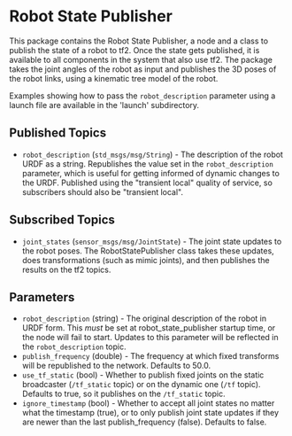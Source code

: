 Robot State Publisher
=====================

This package contains the Robot State Publisher, a node and a class to publish the state of a robot to tf2.  Once the state gets published, it is available to all components in the system that also use tf2.  The package takes the joint angles of the robot as input and publishes the 3D poses of the robot links, using a kinematic tree model of the robot.

Examples showing how to pass the `robot_description` parameter using a launch file are available in the 'launch' subdirectory.

Published Topics
----------------
* `robot_description` (`std_msgs/msg/String`) - The description of the robot URDF as a string.  Republishes the value set in the `robot_description` parameter, which is useful for getting informed of dynamic changes to the URDF.  Published using the "transient local" quality of service, so subscribers should also be "transient local".

Subscribed Topics
-----------------
* `joint_states` (`sensor_msgs/msg/JointState`) - The joint state updates to the robot poses.  The RobotStatePublisher class takes these updates, does transformations (such as mimic joints), and then publishes the results on the tf2 topics.

Parameters
----------
* `robot_description` (string) - The original description of the robot in URDF form.  This *must* be set at robot_state_publisher startup time, or the node will fail to start.  Updates to this parameter will be reflected in the `robot_description` topic.
* `publish_frequency` (double) - The frequency at which fixed transforms will be republished to the network.  Defaults to 50.0.
* `use_tf_static` (bool) - Whether to publish fixed joints on the static broadcaster (`/tf_static` topic) or on the dynamic one (`/tf` topic).  Defaults to true, so it publishes on the `/tf_static` topic.
* `ignore_timestamp` (bool) - Whether to accept all joint states no matter what the timestamp (true), or to only publish joint state updates if they are newer than the last publish_frequency (false).  Defaults to false.
